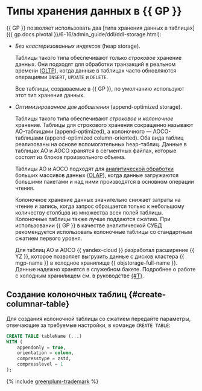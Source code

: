 # Типы хранения данных в {{ GP }}

{{ GP }} позволяет использовать два [типа хранения данных в таблицах]({{ gp.docs.pivotal }}/6-16/admin_guide/ddl/ddl-storage.html):

* _Без кластеризованных индексов_ (heap storage).

    Таблицы такого типа обеспечивают только _строковое_ хранение данных. Они подходят для обработки транзакций в реальном времени ([OLTP](../../glossary/oltp.md)), когда данные в таблицах часто обновляются операциями `INSERT`, `UPDATE` и `DELETE`.

    Все таблицы, создаваемые в {{ GP }}, по умолчанию используют этот тип хранения данных.

* _Оптимизированное для добавления_ (append-optimized storage).

    Таблицы такого типа обеспечивают _строковое_ и _колоночное_ хранение. Таблицы для строкового хранения сокращенно называют AO-таблицами (append-optimized), а колоночного — AOCO-таблицами (append-optimized column-oriented). Оба вида таблиц реализованы на основе вспомогательных heap-таблиц. Данные в таблицах AO и AOCO хранятся в сегментных файлах, которые состоят из блоков произвольного объема.

    Таблицы AO и AOCO подходят для [аналитической обработки](../../glossary/data-analytics.md) больших массивов данных ([OLAP](../../glossary/olap.md)), когда данные загружаются большими пакетами и над ними производятся в основном операции чтения.

    Колоночное хранение данных значительно снижает затраты на чтение и запись, когда запрос обращается только к небольшому количеству столбцов из множества всех полей таблицы. Колоночные таблицы также лучше поддаются сжатию. При использовании {{ GP }} в качестве аналитической СУБД рекомендуется использовать колоночные таблицы со стандартным сжатием первого уровня.

    Для таблиц AO и AOCO {{ yandex-cloud }} разработал расширение {{ YZ }}, которое позволяет выгрузить данные с дисков кластера {{ mgp-name }} в холодное хранилище {{ objstorage-full-name }}. Данные надежно хранятся в служебном бакете. Подробнее о работе с холодным хранилищем см. в руководстве [{#T}](../tutorials/yezzey.md).

## Создание колоночных таблиц {#create-columnar-table}

Для создания колоночной таблицы со сжатием передайте параметры, отвечающие за требуемые настройки, в команде `CREATE TABLE`:

```sql
CREATE TABLE tableName (...)
WITH (
    appendonly = true,
    orientation = column,
    compresstype = zstd,
    compresslevel = 1
);
```

{% include [greenplum-trademark](../../_includes/mdb/mgp/trademark.md) %}
